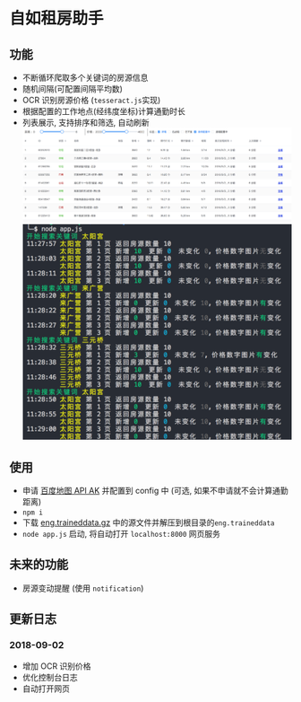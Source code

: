 # 自如租房助手

## 功能
- 不断循环爬取多个关键词的房源信息
- 随机间隔(可配置间隔平均数)
- OCR 识别房源价格 (`tesseract.js`实现)
- 根据配置的工作地点(经纬度坐标)计算通勤时长
- 列表展示, 支持排序和筛选, 自动刷新
![](assets/html-shot.png)
![](assets/terminal-shot.png)

## 使用
- 申请 [百度地图 API AK](http://lbsyun.baidu.com/index.php) 并配置到 config 中 (可选, 如果不申请就不会计算通勤距离)
- `npm i`
- 下载 [eng.traineddata.gz](https://github.com/naptha/tessdata/blob/gh-pages/3.02/eng.traineddata.gz) 中的源文件并解压到根目录的`eng.traineddata`
- `node app.js` 启动, 将自动打开 `localhost:8000` 网页服务

## 未来的功能
- 房源变动提醒 (使用 `notification`)

## 更新日志

### 2018-09-02
- 增加 OCR 识别价格
- 优化控制台日志
- 自动打开网页